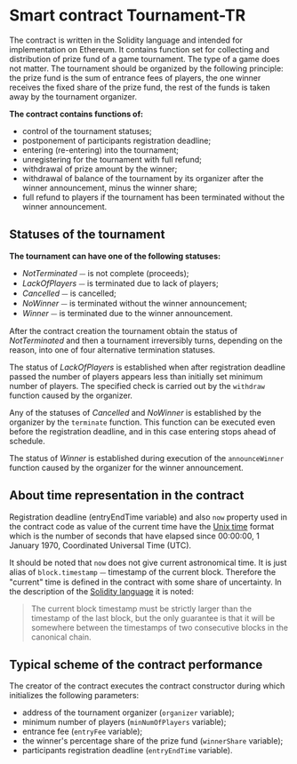 # Smart contract Tournament-TR

The contract is written in the Solidity language and intended for implementation on Ethereum. It contains function set for collecting and distribution of prize fund of a game tournament. The type of a game does not matter. The tournament should be organized by the following principle: the prize fund is the sum of entrance fees of players, the one winner receives the fixed share of the prize fund, the rest of the funds is taken away by the tournament organizer.

**The contract contains functions of:**

* control of the tournament statuses;
* postponement of participants registration deadline;
* entering (re-entering) into the tournament;
* unregistering for the tournament with full refund;
* withdrawal of prize amount by the winner;
* withdrawal of balance of the tournament by its organizer after the winner announcement, minus the winner share;
* full refund to players if the tournament has been terminated without the winner announcement.

## Statuses of the tournament

**The tournament can have one of the following statuses:**

* *NotTerminated* ⏤ is not complete (proceeds);
* *LackOfPlayers* ⏤ is terminated due to lack of players;
* *Cancelled* ⏤ is cancelled;
* *NoWinner* ⏤ is terminated without the winner announcement;
* *Winner* ⏤ is terminated due to the winner announcement.

After the contract creation the tournament obtain the status of *NotTerminated* and then a tournament irreversibly turns, depending on the reason, into one of four alternative termination statuses.

The status of *LackOfPlayers* is established when after registration deadline passed the number of players appears less than initially set minimum number of players. The specified check is carried out by the `withdraw` function caused by the organizer.

Any of the statuses of *Cancelled* and *NoWinner* is established by the organizer by the `terminate` function. This function can be executed even before the registration deadline, and in this case entering stops ahead of schedule.

The status of *Winner* is established during execution of the `announceWinner` function caused by the organizer for the winner announcement.

## About time representation in the contract

Registration deadline (entryEndTime variable) and also `now` property used in the contract code as value of the current time have the [Unix time](https://en.wikipedia.org/wiki/Unix_time) format which is the number of seconds that have elapsed since 00:00:00, 1 January 1970, Coordinated Universal Time (UTC).

It should be noted that `now` does not give current astronomical time. It is just alias of `block.timestamp` ⏤ timestamp of the current block. Therefore the "current" time is defined in the contract with some share of uncertainty. In the description of the [Solidity language](https://solidity.readthedocs.io/en/v0.5.6/units-and-global-variables.html#index-2) it is noted:

>The current block timestamp must be strictly larger than the timestamp of the last block, but the only guarantee is that it will be somewhere between the timestamps of two consecutive blocks in the canonical chain.

## Typical scheme of the contract performance

The creator of the contract executes the contract constructor during which initializes the following parameters:

* address of the tournament organizer (`organizer` variable);
* minimum number of players (`minNumOfPlayers` variable);
* entrance fee (`entryFee` variable);
* the winner's percentage share of the prize fund (`winnerShare` variable);
* participants registration deadline (`entryEndTime` variable).


